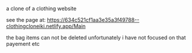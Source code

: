 a clone of a clothing website

see the page at: https://634c521cf1aa3e35a3f49788--clothingcloneiki.netlify.app/Main

the bag items can not be deleted unfortunately i have not focused on that payement etc
